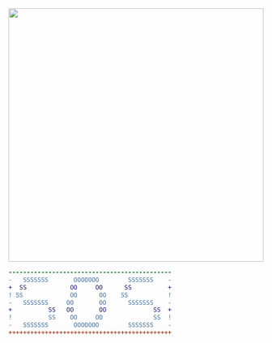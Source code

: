 	
<img src="https://i.ooxx.ooo/i/ZTQ0Z.png" style="width: 100%; height: 500px;">



```DIFF
---------------------------------------------
-   SSSSSSS       OOOOOOO        SSSSSSS    -
+  SS            OO     OO      SS          +
! SS             OO      OO    SS           !
-   SSSSSSS     OO       OO      SSSSSSS    -
+          SS   OO       OO             SS  +
!          SS    OO     OO              SS  !
-   SSSSSSS       OOOOOOO        SSSSSSS    -
+++++++++++++++++++++++++++++++++++++++++++++
```


<!--<img align="right"  src="https://tu.zbhz.org/i/2025/10/23/3wtv9g.png" />-->
